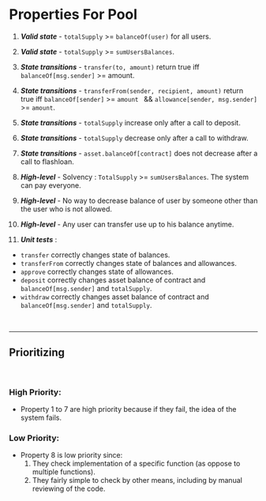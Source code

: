 # Properties For Pool


1. ***Valid state*** - `totalSupply` >= `balanceOf(user)` for all users.
2. ***Valid state*** - `totalSupply` >= `sumUsersBalances`.

3. ***State transitions*** - `transfer(to, amount)` return true iff `balanceOf[msg.sender]` >= amount. 
4. ***State transitions*** - `transferFrom(sender, recipient, amount)` return true iff `balanceOf[sender]` >= `amount ` && `allowance[sender, msg.sender]` >= `amount`.
5. ***State transitions*** - `totalSupply` increase only after a call to deposit.
6. ***State transitions*** - `totalSupply` decrease only after a call to withdraw.
7. ***State transitions*** - `asset.balanceOf[contract]` does not decrease after a call to flashloan.


5. ***High-level*** - Solvency : `TotalSupply` >= `sumUsersBalances`. The system can pay everyone.
6. ***High-level*** - No way to decrease balance of user by someone other than the user who is not allowed.
7.  ***High-level*** - Any user can transfer use up to his balance anytime.


8. ***Unit tests***  : 
- `transfer` correctly changes state of balances.
- `transferFrom` correctly changes state of balances and allowances.
- `approve` correctly changes state of allowances.
- `deposit` correctly changes asset balance of contract and `balanceOf[msg.sender]` and `totalSupply`.
- `withdraw` correctly changes asset balance of contract and `balanceOf[msg.sender]` and `totalSupply`.
    



</br>

---

## Prioritizing

</br>



### High Priority:

- Property 1 to 7 are high priority because if they fail, the idea of the system fails.


### Low Priority:


- Property 8 is low priority since:
    1. They check implementation of a specific function (as oppose to multiple functions).
    2. They fairly simple to check by other means, including by manual reviewing of the code.